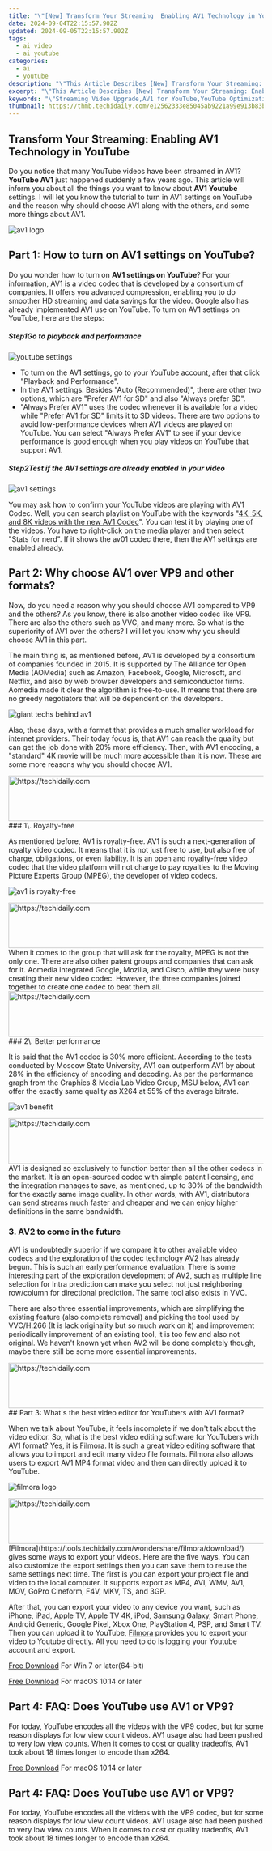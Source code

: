 ```yaml
---
title: "\"[New] Transform Your Streaming  Enabling AV1 Technology in YouTube\""
date: 2024-09-04T22:15:57.902Z
updated: 2024-09-05T22:15:57.902Z
tags:
  - ai video
  - ai youtube
categories:
  - ai
  - youtube
description: "\"This Article Describes [New] Transform Your Streaming: Enabling AV1 Technology in YouTube\""
excerpt: "\"This Article Describes [New] Transform Your Streaming: Enabling AV1 Technology in YouTube\""
keywords: "\"Streaming Video Upgrade,AV1 for YouTube,YouTube Optimization,Advanced Streaming Tech,High-Quality Streaming,Next-Gen Video Codec,Enhance Video Streams\""
thumbnail: https://thmb.techidaily.com/e12562333e85045ab9221a99e913b83b793150ee785e5f59fee7c9f18bec3976.png
---
```


## Transform Your Streaming: Enabling AV1 Technology in YouTube

Do you notice that many YouTube videos have been streamed in AV1? **YouTube AV1** just happened suddenly a few years ago. This article will inform you about all the things you want to know about **AV1 Youtube** settings. I will let you know the tutorial to turn in AV1 settings on YouTube and the reason why should choose AV1 along with the others, and some more things about AV1.

![av1 logo](https://images.wondershare.com/filmora/article-images/2022/11/av1-settings-on-youtube-1.jpg)

## Part 1: How to turn on AV1 settings on YouTube?

Do you wonder how to turn on **AV1 settings on YouTube**? For your information, AV1 is a video codec that is developed by a consortium of companies. It offers you advanced compression, enabling you to do smoother HD streaming and data savings for the video. Google also has already implemented AV1 use on YouTube. To turn on AV1 settings on YouTube, here are the steps:

##### Step1Go to playback and performance

![youtube settings](https://images.wondershare.com/filmora/article-images/2022/11/av1-settings-on-youtube-2.jpg)

* To turn on the AV1 settings, go to your YouTube account, after that click "Playback and Performance".
* In the AV1 settings. Besides "Auto (Recommended)", there are other two options, which are "Prefer AV1 for SD" and also "Always prefer SD".
* "Always Prefer AV1" uses the codec whenever it is available for a video while "Prefer AV1 for SD" limits it to SD videos. There are two options to avoid low-performance devices when AV1 videos are played on YouTube. You can select "Always Prefer AV1" to see if your device performance is good enough when you play videos on YouTube that support AV1.

##### Step2Test if the AV1 settings are already enabled in your video

![av1 settings](https://images.wondershare.com/filmora/article-images/2022/11/av1-settings-on-youtube-3.jpg)

You may ask how to confirm your YouTube videos are playing with AV1 Codec. Well, you can search playlist on YouTube with the keywords "[4K, 5K, and 8K videos with the new AV1 Codec](https://www.youtube.com/playlist?list=PLRJRxnLlXbB0ETtMprpLypZs68duRS1t1)". You can test it by playing one of the videos. You have to right-click on the media player and then select "Stats for nerd". If it shows the av01 codec there, then the AV1 settings are enabled already.

## Part 2: Why choose AV1 over VP9 and other formats?

Now, do you need a reason why you should choose AV1 compared to VP9 and the others? As you know, there is also another video codec like VP9\. There are also the others such as VVC, and many more. So what is the superiority of AV1 over the others? I will let you know why you should choose AV1 in this part.

The main thing is, as mentioned before, AV1 is developed by a consortium of companies founded in 2015\. It is supported by The Alliance for Open Media (AOMedia) such as Amazon, Facebook, Google, Microsoft, and Netflix, and also by web browser developers and semiconductor firms. Aomedia made it clear the algorithm is free-to-use. It means that there are no greedy negotiators that will be dependent on the developers.

![giant techs behind av1](https://images.wondershare.com/filmora/article-images/2022/11/av1-settings-on-youtube-4.jpg)

Also, these days, with a format that provides a much smaller workload for internet providers. Their today focus is, that AV1 can reach the quality but can get the job done with 20% more efficiency. Then, with AV1 encoding, a "standard" 4K movie will be much more accessible than it is now. These are some more reasons why you should choose AV1.

<!-- affiliate ads begin -->
<a href="https://aligracehair.sjv.io/c/5597632/2087267/19272" target="_top" id="2087267">
  <img src="//a.impactradius-go.com/display-ad/19272-2087267" border="0" alt="https://techidaily.com" width="728" height="90"/>
</a>
<img height="0" width="0" src="https://aligracehair.sjv.io/i/5597632/2087267/19272" style="position:absolute;visibility:hidden;" border="0" />
<!-- affiliate ads end -->
### 1\. Royalty-free

As mentioned before, AV1 is royalty-free. AV1 is such a next-generation of royalty video codec. It means that it is not just free to use, but also free of charge, obligations, or even liability. It is an open and royalty-free video codec that the video platform will not charge to pay royalties to the Moving Picture Experts Group (MPEG), the developer of video codecs.

![av1 is royalty-free](https://images.wondershare.com/filmora/article-images/2022/11/av1-settings-on-youtube-5.jpg)

<!-- affiliate ads begin -->
<a href="https://appsumo.8odi.net/c/5597632/2049379/7443" target="_top" id="2049379">
  <img src="//a.impactradius-go.com/display-ad/7443-2049379" border="0" alt="https://techidaily.com" width="728" height="90"/>
</a>
<img height="0" width="0" src="https://appsumo.8odi.net/i/5597632/2049379/7443" style="position:absolute;visibility:hidden;" border="0" />
<!-- affiliate ads end -->
When it comes to the group that will ask for the royalty, MPEG is not the only one. There are also other patent groups and companies that can ask for it. Aomedia integrated Google, Mozilla, and Cisco, while they were busy creating their new video codec. However, the three companies joined together to create one codec to beat them all.

<!-- affiliate ads begin -->
<a href="https://laganoo.pxf.io/c/5597632/1528688/16446" target="_top" id="1528688">
  <img src="//a.impactradius-go.com/display-ad/16446-1528688" border="0" alt="https://techidaily.com" width="728" height="90"/>
</a>
<img height="0" width="0" src="https://laganoo.pxf.io/i/5597632/1528688/16446" style="position:absolute;visibility:hidden;" border="0" />
<!-- affiliate ads end -->
### 2\. Better performance

It is said that the AV1 codec is 30% more efficient. According to the tests conducted by Moscow State University, AV1 can outperform AV1 by about 28% in the efficiency of encoding and decoding. As per the performance graph from the Graphics & Media Lab Video Group, MSU below, AV1 can offer the exactly same quality as X264 at 55% of the average bitrate.

![av1 benefit](https://images.wondershare.com/filmora/article-images/2022/11/av1-settings-on-youtube-6.jpg)

<!-- affiliate ads begin -->
<a href="https://appsumo.8odi.net/c/5597632/2075476/7443" target="_top" id="2075476">
  <img src="//a.impactradius-go.com/display-ad/7443-2075476" border="0" alt="https://techidaily.com" width="728" height="90"/>
</a>
<img height="0" width="0" src="https://appsumo.8odi.net/i/5597632/2075476/7443" style="position:absolute;visibility:hidden;" border="0" />
<!-- affiliate ads end -->
AV1 is designed so exclusively to function better than all the other codecs in the market. It is an open-sourced codec with simple patent licensing, and the integration manages to save, as mentioned, up to 30% of the bandwidth for the exactly same image quality. In other words, with AV1, distributors can send streams much faster and cheaper and we can enjoy higher definitions in the same bandwidth.

### 3\. AV2 to come in the future

AV1 is undoubtedly superior if we compare it to other available video codecs and the exploration of the codec technology AV2 has already begun. This is such an early performance evaluation. There is some interesting part of the exploration development of AV2, such as multiple line selection for Intra prediction can make you select not just neighboring row/column for directional prediction. The same tool also exists in VVC.

There are also three essential improvements, which are simplifying the existing feature (also complete removal) and picking the tool used by VVC/H.266 (It is lack originality but so much work on it) and improvement periodically improvement of an existing tool, it is too few and also not original. We haven't known yet when AV2 will be done completely though, maybe there still be some more essential improvements.

<!-- affiliate ads begin -->
<a href="https://laganoo.pxf.io/c/5597632/1657386/16446" target="_top" id="1657386">
  <img src="//a.impactradius-go.com/display-ad/16446-1657386" border="0" alt="https://techidaily.com" width="728" height="90"/>
</a>
<img height="0" width="0" src="https://laganoo.pxf.io/i/5597632/1657386/16446" style="position:absolute;visibility:hidden;" border="0" />
<!-- affiliate ads end -->
## Part 3: What's the best video editor for YouTubers with AV1 format?

When we talk about YouTube, it feels incomplete if we don't talk about the video editor. So, what is the best video editing software for YouTubers with AV1 format? Yes, it is [Filmora](https://tools.techidaily.com/wondershare/filmora/download/). It is such a great video editing software that allows you to import and edit many video file formats. Filmora also allows users to export AV1 MP4 format video and then can directly upload it to YouTube.

![filmora logo](https://images.wondershare.com/filmora/article-images/2022/11/av1-settings-on-youtube-7.jpg)

<!-- affiliate ads begin -->
<a href="https://imp.i110150.net/c/5597632/924297/11305" target="_top" id="924297">
  <img src="//a.impactradius-go.com/display-ad/11305-924297" border="0" alt="https://techidaily.com" width="728" height="90"/>
</a>
<img height="0" width="0" src="https://imp.i110150.net/i/5597632/924297/11305" style="position:absolute;visibility:hidden;" border="0" />
<!-- affiliate ads end -->
[Filmora](https://tools.techidaily.com/wondershare/filmora/download/) gives some ways to export your videos. Here are the five ways. You can also customize the export settings then you can save them to reuse the same settings next time. The first is you can export your project file and video to the local computer. It supports export as MP4, AVI, WMV, AV1, MOV, GoPro Cineform, F4V, MKV, TS, and 3GP.

After that, you can export your video to any device you want, such as iPhone, iPad, Apple TV, Apple TV 4K, iPod, Samsung Galaxy, Smart Phone, Android Generic, Google Pixel, Xbox One, PlayStation 4, PSP, and Smart TV. Then you can upload it to YouTube, [Filmora](https://tools.techidaily.com/wondershare/filmora/download/) provides you to export your video to Youtube directly. All you need to do is logging your Youtube account and export.

[Free Download](https://tools.techidaily.com/wondershare/filmora/download/) For Win 7 or later(64-bit)

[Free Download](https://tools.techidaily.com/wondershare/filmora/download/) For macOS 10.14 or later

## Part 4: FAQ: Does YouTube use AV1 or VP9?

For today, YouTube encodes all the videos with the VP9 codec, but for some reason displays for low view count videos. AV1 usage also had been pushed to very low view counts. When it comes to cost or quality tradeoffs, AV1 took about 18 times longer to encode than x264.

[Free Download](https://tools.techidaily.com/wondershare/filmora/download/) For macOS 10.14 or later

## Part 4: FAQ: Does YouTube use AV1 or VP9?

For today, YouTube encodes all the videos with the VP9 codec, but for some reason displays for low view count videos. AV1 usage also had been pushed to very low view counts. When it comes to cost or quality tradeoffs, AV1 took about 18 times longer to encode than x264.

<ins class="adsbygoogle"
     style="display:block"
     data-ad-format="autorelaxed"
     data-ad-client="ca-pub-7571918770474297"
     data-ad-slot="1223367746"></ins>

<ins class="adsbygoogle"
     style="display:block"
     data-ad-format="autorelaxed"
     data-ad-client="ca-pub-7571918770474297"
     data-ad-slot="1223367746"></ins>



<ins class="adsbygoogle"
     style="display:block"
     data-ad-client="ca-pub-7571918770474297"
     data-ad-slot="8358498916"
     data-ad-format="auto"
     data-full-width-responsive="true"></ins>


